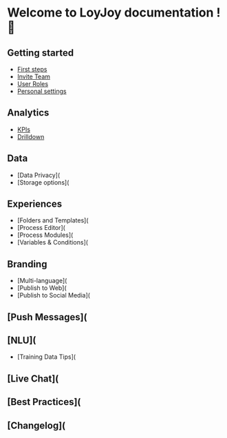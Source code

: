# Welcome to LoyJoy documentation ! 🎉

## Getting started 
- [First steps](/basic/start/login/login.md)
- [Invite Team](/basic/start/roles/roles.md)
- [User Roles](/basic/start/roles/roles.md)
- [Personal settings](/basic/start/roles/roles.md)

## Analytics
- [KPIs](/basic/menu/analytics/analytics.md#2-KPI-tab-at-a-glance)
- [Drilldown](/basic/menu/analytics/analytics.md#4-drill-down-tab-at-a-glance)

## Data
- [Data Privacy](
- [Storage options](

## Experiences
- [Folders and Templates](
- [Process Editor](
- [Process Modules](
- [Variables & Conditions](

## Branding
- [Multi-language](
- [Publish to Web](
- [Publish to Social Media](

## [Push Messages](

## [NLU](
- [Training Data Tips](

## [Live Chat](

## [Best Practices](

## [Changelog](


